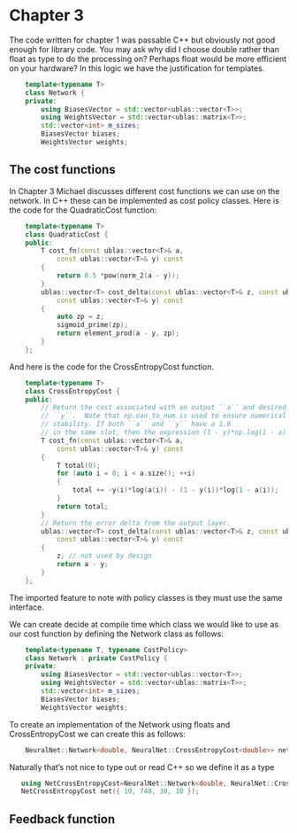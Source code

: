 # Chapter 3
The code written for chapter 1 was passable C++ but obviously not good enough for library code. You may ask why did I choose double rather than float as type to do the processing on? Perhaps float would be more efficient on your hardware? In this logic we have the justification for templates. 
```c++
	template<typename T>
	class Network {
  	private:
		using BiasesVector = std::vector<ublas::vector<T>>;
		using WeightsVector = std::vector<ublas::matrix<T>>;
		std::vector<int> m_sizes;
		BiasesVector biases;
		WeightsVector weights;
```
## The cost functions
In Chapter 3 Michael discusses different cost functions we can use on the network. In C++ these can be implemented as cost policy classes. Here is the code for the QuadraticCost function:
```c++
	template<typename T>
	class QuadraticCost {
	public:
		T cost_fn(const ublas::vector<T>& a,
			const ublas::vector<T>& y) const
		{
			return 0.5 *pow(norm_2(a - y));
		}
		ublas::vector<T> cost_delta(const ublas::vector<T>& z, const ublas::vector<T>& a,
			const ublas::vector<T>& y) const
		{
			auto zp = z;
			sigmoid_prime(zp);
			return element_prod(a - y, zp);
		}
	};
```
And here is the code for the CrossEntropyCost function.
```c++
	template<typename T>
	class CrossEntropyCost {
	public:
		// Return the cost associated with an output ``a`` and desired output
		// ``y``.  Note that np.nan_to_num is used to ensure numerical
		// stability. If both ``a`` and ``y`` have a 1.0
		// in the same slot, then the expression (1 - y)*np.log(1 - a)
		T cost_fn(const ublas::vector<T>& a,
			const ublas::vector<T>& y) const
		{
			T total(0);
			for (auto i = 0; i < a.size(); ++i)
			{
				total += -y(i)*log(a(i)) - (1 - y(i))*log(1 - a(i));
			}
			return total;
		}
		// Return the error delta from the output layer. 
		ublas::vector<T> cost_delta(const ublas::vector<T>& z, const ublas::vector<T>& a,
			const ublas::vector<T>& y) const
		{
			z; // not used by design
			return a - y;
		}
	};
```
The imported feature to note with policy classes is they must use the same interface.

We can create decide at compile time which class we would like to use as our cost function by defining the Network class as follows:
```c++
	template<typename T, typename CostPolicy>
	class Network : private CostPolicy {
	private:
		using BiasesVector = std::vector<ublas::vector<T>>;
		using WeightsVector = std::vector<ublas::matrix<T>>;
		std::vector<int> m_sizes;
		BiasesVector biases;
		WeightsVector weights;
```
To create an implementation of the Network using floats and CrossEntropyCost we can create this as follows:
```c++
    NeuralNet::Network<double, NeuralNet::CrossEntropyCost<double>> net({ 10, 748, 30, 10 });
```
Naturally that’s not nice to type out or read C++ so we define it as a type
```c++
   using NetCrossEntropyCost=NeuralNet::Network<double, NeuralNet::CrossEntropyCost<double>>;
   NetCrossEntropyCost net({ 10, 748, 30, 10 });
```

## Feedback function
